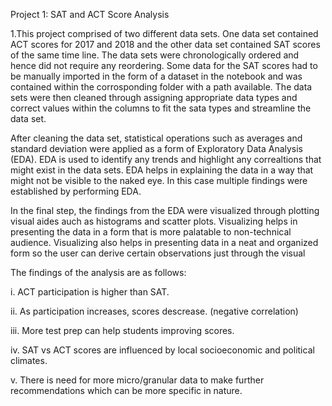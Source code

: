 Project 1: SAT and ACT Score Analysis

1.This project comprised of two different data sets. One data set contained ACT scores for 2017 and 2018 and the other data set contained SAT scores of the same time line. The data sets were chronologically ordered and hence did not require any reordering. Some data for the SAT scores had to be manually imported in the form of a dataset in the notebook and was contained within the corrosponding folder with a path available. The data sets were then cleaned through assigning appropriate data types and correct values within the columns to fit the sata types and streamline the data set.

After cleaning the data set, statistical operations such as averages and standard deviation were applied as a form of Exploratory Data Analysis (EDA). EDA is used to identify any trends and highlight any correaltions that might exist in the data sets. EDA helps in explaining the data in a way that might not be visible to the naked eye. In this case multiple findings were established by performing EDA.

In the final step, the findings from the EDA were visualized through plotting visual aides auch as histograms and scatter plots. Visualizing helps in presenting the data in a form that is more palatable to non-technical audience. Visualizing also helps in presenting data in a neat and organized form so the user can derive certain observations just through the visual

The findings of the analysis are as follows:

i. ACT participation is higher than SAT.

ii. As participation increases, scores descrease. (negative correlation)

iii. More test prep can help students improving scores.

iv. SAT vs ACT scores are influenced by local socioeconomic and political climates.

v. There is need for more micro/granular data to make further recommendations which can be more specific in nature.
